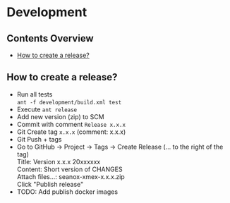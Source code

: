 # Development


## Contents Overview
* [How to create a release?](#how-to-create-a-release)


## How to create a release?
- Run all tests  
  `ant -f development/build.xml test`
- Execute `ant release`
- Add new version (zip) to SCM
- Commit with comment `Release x.x.x`
- Git Create tag `x.x.x` (comment: x.x.x)
- Git Push + tags
- Go to GitHub -> Project -> Tags ->  Create Release (... to the right of the tag)   
  Title: Version x.x.x 20xxxxxx  
  Content: Short version of CHANGES  
  Attach files...: seanox-xmex-x.x.x.zip  
  Click "Publish release"
- TODO: Add publish docker images
